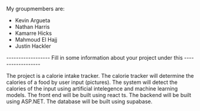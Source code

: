 My groupmembers are:
- Kevin Argueta
- Nathan Harris
- Kamarre Hicks
- Mahmoud El Hajj
- Justin Hackler


------------------ Fill in some information about your project under this ------------------

The project is a calorie intake tracker. 
The calorie tracker will determine the calories of a food by user input (pictures).
The system will detect the calories of the input using artificial intelegence and machine learning models. 
The front end will be built using react ts. The backend will be built using ASP.NET. The database will be built using supabase. 
